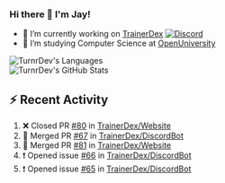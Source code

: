 ### Hi there 👋 I'm Jay!

- 🔭 I’m currently working on [TrainerDex](https://www.github.com/TrainerDex) [![Discord](https://discordapp.com/api/v6/guilds/364313717720219651/widget.png?style=shield)](http://discord.trainerdex.co.uk/)
- 🤔 I’m studying Computer Science at [OpenUniversity](http://www.open.ac.uk/courses/computing-it/degrees/bsc-computing-it-software-q62-soft)

![TurnrDev's Languages](https://github-readme-stats.vercel.app/api/top-langs/?username=TurnrDev&layout=compact&hide_border=true&title_color=1fa6aa&text_color=233247)
<br>
![TurnrDev's GitHub Stats](https://github-readme-stats.vercel.app/api?username=TurnrDev&show_icons=true&hide_border=true&count_private=true&include_all_commits=true&icon_color=1fa6aa&title_color=1fa6aa&text_color=233247)
<br>

## :zap: Recent Activity

<!--START_SECTION:activity-->
1. ❌ Closed PR [#80](https://github.com/TrainerDex/Website/pull/80) in [TrainerDex/Website](https://github.com/TrainerDex/Website)
2. 🎉 Merged PR [#67](https://github.com/TrainerDex/DiscordBot/pull/67) in [TrainerDex/DiscordBot](https://github.com/TrainerDex/DiscordBot)
3. 🎉 Merged PR [#81](https://github.com/TrainerDex/Website/pull/81) in [TrainerDex/Website](https://github.com/TrainerDex/Website)
4. ❗️ Opened issue [#66](https://github.com/TrainerDex/DiscordBot/issues/66) in [TrainerDex/DiscordBot](https://github.com/TrainerDex/DiscordBot)
5. ❗️ Opened issue [#65](https://github.com/TrainerDex/DiscordBot/issues/65) in [TrainerDex/DiscordBot](https://github.com/TrainerDex/DiscordBot)
<!--END_SECTION:activity-->
